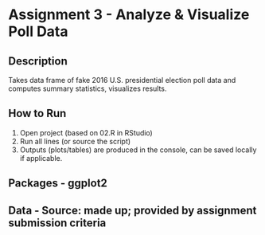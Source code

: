 # Assignment 3 - Analyze & Visualize Poll Data

## Description
Takes data frame of fake 2016 U.S. presidential election poll data and computes summary statistics, visualizes results.

## How to Run
1) Open project (based on 02.R in RStudio)
2) Run all lines (or source the script)
3) Outputs (plots/tables) are produced in the console, can be saved locally if applicable.

## Packages - ggplot2
## Data - Source: made up; provided by assignment submission criteria
